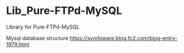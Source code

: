# Lib_Pure-FTPd-MySQL
Library for  Pure-FTPd-MySQL


Mysql database structure
https://symfoware.blog.fc2.com/blog-entry-1979.html
